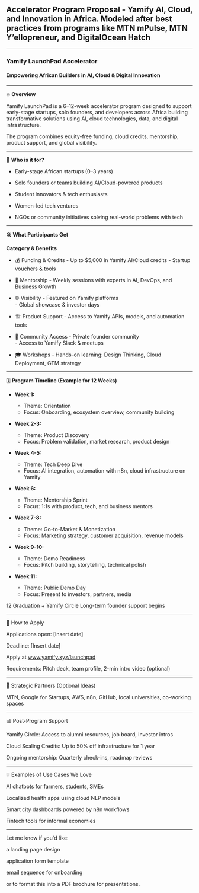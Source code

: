 ## Accelerator Program Proposal -  Yamify AI, Cloud, and Innovation in Africa. Modeled after best practices from programs like MTN mPulse, MTN Y’ellopreneur, and DigitalOcean Hatch

---

### Yamify LaunchPad Accelerator

#### Empowering African Builders in AI, Cloud & Digital Innovation

---

🔥 **Overview**

Yamify LaunchPad is a 6–12-week accelerator program designed to support early-stage startups, solo founders, and developers across Africa building transformative solutions using AI, cloud technologies, data, and digital infrastructure.

The program combines equity-free funding, cloud credits, mentorship, product support, and global visibility.


---

🎯 **Who is it for?**

- Early-stage African startups (0–3 years)

- Solo founders or teams building AI/Cloud-powered products

- Student innovators & tech enthusiasts

- Women-led tech ventures

- NGOs or community initiatives solving real-world problems with tech



---

🛠️ **What Participants Get**

**Category	& Benefits**

- 💰 Funding & Credits	- Up to $5,000 in Yamify AI/Cloud credits - Startup vouchers & tools

- 🧠 Mentorship	- Weekly sessions with experts in AI, DevOps, and Business Growth

- 🌐 Visibility	- Featured on Yamify platforms<br>- Global showcase & investor days

- 🏗️ Product Support	- Access to Yamify APIs, models, and automation tools

- 🤝 Community Access	- Private founder community<br>- Access to Yamify Slack & meetups

- 🎓 Workshops	- Hands-on learning: Design Thinking, Cloud Deployment, GTM strategy



---

🗓️ **Program Timeline (Example for 12 Weeks)**

- **Week 1:**

   - Theme:	Orientation
   - Focus: Onboarding, ecosystem overview, community building

- **Week 2-3:** 

   - Theme: Product Discovery
   - Focus: Problem validation, market research, product design

- **Week 4-5:** 

   - Theme: Tech Deep Dive
   - Focus: AI integration, automation with n8n, cloud infrastructure on Yamify

- **Week 6:** 

   - Theme: Mentorship Sprint
   - Focus: 1:1s with product, tech, and business mentors

- **Week 7-8:** 

   - Theme: Go-to-Market & Monetization
   - Focus: Marketing strategy, customer acquisition, revenue models

- **Week 9-10:** 

   - Theme: Demo Readiness
   - Focus: Pitch building, storytelling, technical polish

- **Week 11:** 

   - Theme: Public Demo Day
   - Focus: Present to investors, partners, media


12	Graduation + Yamify Circle	Long-term founder support begins



---

📝 How to Apply

Applications open: [Insert date]

Deadline: [Insert date]

Apply at www.yamify.xyz/launchpad

Requirements: Pitch deck, team profile, 2-min intro video (optional)



---

🧩 Strategic Partners (Optional Ideas)

MTN, Google for Startups, AWS, n8n, GitHub, local universities, co-working spaces



---

📊 Post-Program Support

Yamify Circle: Access to alumni resources, job board, investor intros

Cloud Scaling Credits: Up to 50% off infrastructure for 1 year

Ongoing mentorship: Quarterly check-ins, roadmap reviews



---

💡 Examples of Use Cases We Love

AI chatbots for farmers, students, SMEs

Localized health apps using cloud NLP models

Smart city dashboards powered by n8n workflows

Fintech tools for informal economies



---

Let me know if you'd like:

a landing page design

application form template

email sequence for onboarding

or to format this into a PDF brochure for presentations.


